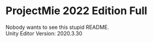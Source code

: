# ProjectMie 2022 Edition Full
Nobody wants to see this stupid README.  
Unity Editor Version: 2020.3.30
